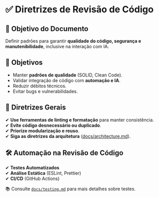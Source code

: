 <!-- File: docs/code_review.md -->
# ✅ Diretrizes de Revisão de Código

## 📌 Objetivo do Documento
Definir padrões para garantir **qualidade do código, segurança e manutenibilidade**, inclusive na interação com IA.

## 🎯 Objetivos
- Manter **padrões de qualidade** (SOLID, Clean Code).
- Validar integração de código com **automação e IA**.
- Reduzir débitos técnicos.
- Evitar bugs e vulnerabilidades.

## 📑 Diretrizes Gerais
✔ **Use ferramentas de linting e formatação** para manter consistência.  
✔ **Evite código desnecessário ou duplicado**.  
✔ **Priorize modularização e reuso**.  
✔ **Siga as diretrizes da arquitetura** ([docs/architecture.md](architecture.md)).  

## 🛠️ Automação na Revisão de Código
✔ **Testes Automatizados**  
✔ **Análise Estática** (ESLint, Prettier)  
✔ **CI/CD** (GitHub Actions)  

📚 Consulte [`docs/testing.md`](testing.md) para mais detalhes sobre testes.